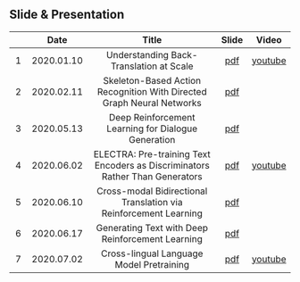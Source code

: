 ## Slide & Presentation

　|Date|Title|Slide|Video|
|:---:|:---:|:---:|:---:|:---:|
|1|2020.01.10|Understanding Back-Translation at Scale|[pdf](https://github.com/dev-sngwn/my-slide-and-presentation/blob/master/2020-01-10-Understanding%20Back-Translation%20at%20Scale.pdf)|[youtube](https://youtu.be/htzBkroOLg4)|
|2|2020.02.11|Skeleton-Based Action Recognition With Directed Graph Neural Networks|[pdf](https://github.com/dev-sngwn/my-slide-and-presentation/blob/master/2020-02-11-DGNN.pdf)||
|3|2020.05.13|Deep Reinforcement Learning for Dialogue Generation|[pdf](https://github.com/dev-sngwn/my-slide-and-presentation/blob/master/2020-05-13-Deep-Reinforcement-Learning-for-Dialogue-Generation.pdf)||
|4|2020.06.02|ELECTRA: Pre-training Text Encoders as Discriminators Rather Than Generators|[pdf](https://github.com/dev-sngwn/my-slide-and-presentation/blob/master/2020-06-02-ELECTRA.pdf)|[youtube](https://youtu.be/ayVS904xQpQ)|
|5|2020.06.10|Cross-modal Bidirectional Translation via Reinforcement Learning|[pdf](https://github.com/dev-sngwn/my-slide-and-presentation/blob/master/2020-06-10-Cross-modal-Bidirectional-Translation-via-RL.pdf)||
|6|2020.06.17|Generating Text with Deep Reinforcement Learning|[pdf](https://github.com/dev-sngwn/my-slide-and-presentation/blob/master/2020-06-17-Generating-Text-with-Deep-RL.pdf)||
|7|2020.07.02|Cross-lingual Language Model Pretraining|[pdf](https://github.com/dev-sngwn/my-slide-and-presentation/blob/master/2020-07-02-xlm.pdf)|[youtube](https://youtu.be/aRwvwdfK0cA)|
